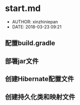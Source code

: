 #  start.md
 - AUTHOR: xinzhiniepan
 - DATE: 2018-03-23 09:21

## 配置build.gradle

## 部署jar文件

## 创建Hibernate配置文件

## 创建持久化类和映射文件
